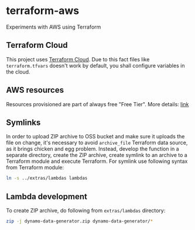 # terraform-aws
Experiments with AWS using Terraform

## Terraform Cloud
This project uses [Terraform Cloud](https://www.terraform.io/cloud-docs).
Due to this fact files like `terraform.tfvars` doesn't work by default, you shall configure variables in the cloud.

## AWS resources
Resources provisioned are part of always free "Free Tier". More details: [link](https://aws.amazon.com/free/?all-free-tier.sort-by=item.additionalFields.SortRank&all-free-tier.sort-order=asc&awsf.Free%20Tier%20Types=tier%23always-free&awsf.Free%20Tier%20Categories=*all) 

## Symlinks
In order to upload ZIP archive to OSS bucket and make sure it uploads the file on change, it's necessary to avoid `archive_file` Terraform data source, as it brings chicken and egg problem.
Instead, develop the function in a separate directory, create the ZIP archive, create symlink to an archive to a Terraform module and execute Terraform.
For symlink use following syntax from Terraform module:

```sh
ln -s ../extras/lambdas lambdas
```

## Lambda development
To create ZIP archive, do following from `extras/lambdas` directory:
```sh
zip -j dynamo-data-generator.zip dynamo-data-generator/*
```